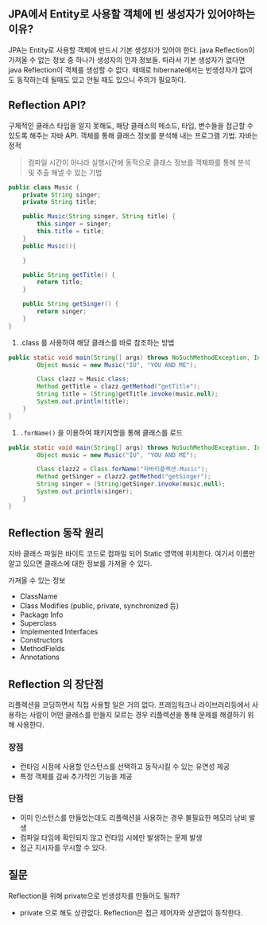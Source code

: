 ## JPA에서 Entity로 사용할 객체에 빈 생성자가 있어야하는 이유?

JPA는 Entity로 사용할 객체에 반드시 기본 생성자가 있어야 한다. java Reflection이 가져올 수 없는 정보 중 하나가 생성자의 인자 정보들. 따라서 기본 생성자가 없다면 java Reflection이 객체를 생성할 수 없다. 때때로 hibernate에서는 빈생성자가 없어도 동작하는데 될때도 있고 안될 때도 있으니 주의가 필요하다.

## Reflection API?

구체적인 클래스 타입을 알지 못해도, 해당 클래스의 메소드, 타입, 변수들을 접근할 수 있도록 해주는 자바 API.  객체를 통해 클래스 정보를 분석해 내는 프로그램 기법. 자바는 정적

> 컴파일 시간이 아니라 실행시간에 동적으로 클래스 정보를 객체화를 통해 분석 및 추출 해낼 수 있는 기법

```java
public class Music {
    private String singer;
    private String title;

    public Music(String singer, String title) {
        this.singer = singer;
        this.title = title;
    }
    public Music(){

    }

    public String getTitle() {
        return title;
    }

    public String getSinger() {
        return singer;
    }
}
```

1.  .class 를 사용하여 해당 클래스를 바로 참조하는 방법

```java
public static void main(String[] args) throws NoSuchMethodException, InvocationTargetException, IllegalAccessException {
        Object music = new Music("IU", "YOU AND ME");

        Class clazz = Music.class;
        Method getTitle = clazz.getMethod("getTitle");
        String title = (String)getTitle.invoke(music,null);
        System.out.println(title);
    }
}
```

1. `.forName()` 을 이용하여 패키지명을 통해 클래스를 로드

```java
public static void main(String[] args) throws NoSuchMethodException, InvocationTargetException, IllegalAccessException, ClassNotFoundException {
        Object music = new Music("IU", "YOU AND ME");

        Class clazz2 = Class.forName("자바리플랙션.Music");
        Method getSinger = clazz2.getMethod("getSinger");
        String singer = (String)getSinger.invoke(music,null);
        System.out.println(singer);
    }
}
```

## Reflection 동작 원리

자바 클래스 파일은 바이트 코드로 컴파일 되어 Static 영역에 위치한다. 여기서 이름만 알고 있으면 클래스에 대한 정보를 가져올 수 있다.

가져올 수 있는 정보

- ClassName
- Class Modifies (public, private, synchronized 등)
- Package Info
- Superclass
- Implemented Interfaces
- Constructors
- MethodFields
- Annotations

## Reflection 의 장단점

리플렉션을 코딩하면서 직접 사용할 일은 거의 없다. 프레임워크나 라이브러리등에서 사용하는 사람이 어떤 클래스를 만들지 모르는 경우 리플렉션을 통해 문제를 해결하기 위해 사용한다.

### 장점

- 런타임 시점에 사용할 인스턴스를 선택하고 동작시킬 수 있는 유연성 제공
- 특정 객체를 감싸 추가적인 기능을 제공

### 단점

- 이미 인스턴스를 만들었는데도 리플렉션을 사용하는 경우 불필요한 메모리 낭비 발생
- 컴파일 타임에 확인되지 않고 런타임 시에만 발생하는 문제 발생
- 접근 지시자를 무시할 수 있다.

## 질문

Reflection을 위해 private으로 빈생성자를 만들어도 될까?

- private 으로 해도 상관없다. Reflection은 접근 제어자와 상관없이 동작한다.